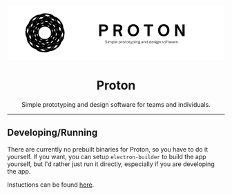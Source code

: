 <img src="imgs/Proton%20banner.png">

<h1 align="center">Proton</h1>
<p align="center">Simple prototyping and design software for teams and individuals.</p>

---

## Developing/Running
There are currently no prebuilt binaries for Proton, so you have to do it yourself. If you want, you can setup `electron-builder` to build the app yourself, but I'd rather just run it directly, especially if you are developing the app.

Instuctions can be found [here](/web).